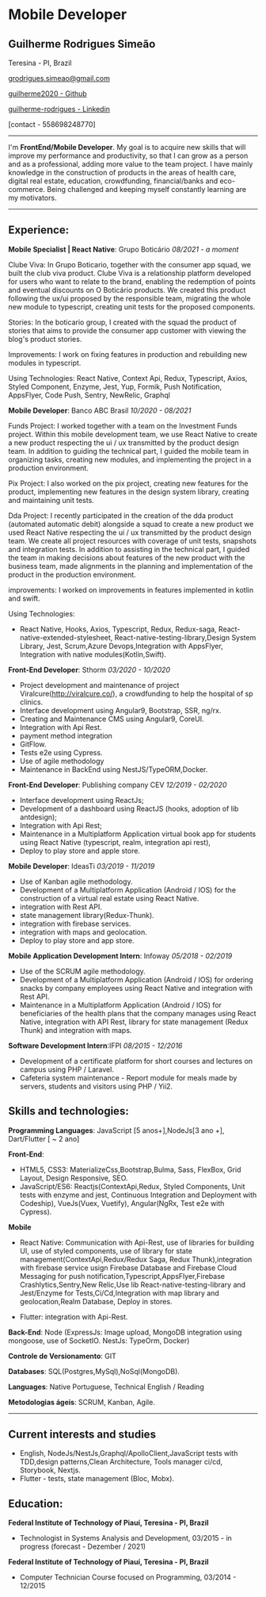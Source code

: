 # Mobile Developer

## Guilherme Rodrigues Simeão

Teresina - PI, Brazil

[ grodrigues.simeao@gmail.com](mailto:grodrigues.simeao@gmail.com)

[ guilherme2020 - Github](https://github.com/Guilherme2020)

[guilherme-rodrigues - Linkedin](https://www.linkedin.com/in/guilherme-rodrigues-1b9ab0109/)

[contact - 558698248770]

---

I'm **FrontEnd/Mobile Developer**. My goal is to acquire new skills that will improve my performance and productivity, so that I can grow as a person and as a professional, adding more value to the team project. I have mainly knowledge in the construction of products in the areas of health care, digital real estate, education, crowdfunding, financial/banks and eco-commerce. Being challenged and keeping myself constantly learning are my motivators.

---

## Experience:

**Mobile Specialist | React Native**: Grupo Boticário _08/2021 - a moment_

Clube Viva: In Grupo Boticario, together with the consumer app squad, we built the club viva product. Clube Viva is a relationship platform developed for users who want to relate to the brand, enabling the redemption of points and eventual discounts on O Boticário products. We created this product following the ux/ui proposed by the responsible team, migrating the whole new module to typescript, creating unit tests for the proposed components.

Stories: In the boticario group, I created with the squad the product of stories that aims to provide the consumer app customer with viewing the blog's product stories.

Improvements: I work on fixing features in production and rebuilding new modules in typescript.

Using Technologies:
React Native, Context Api, Redux, Typescript, Axios, Styled Component, Enzyme, Jest, Yup, Formik, Push Notification, AppsFlyer, Code Push, Sentry, NewRelic, Graphql



**Mobile Developer**: Banco ABC Brasil _10/2020 - 08/2021_

Funds Project: I worked together with a team on the Investment Funds project. Within this mobile development team, we use React Native to create a new product respecting the ui / ux transmitted by the product design team. In addition to guiding the technical part, I guided the mobile team in organizing tasks, creating new modules, and implementing the project in a production environment.

Pix Project: I also worked on the pix project, creating new features for the product, implementing new features in the design system library, creating and maintaining unit tests.

Dda Project: I recently participated in the creation of the dda product (automated automatic debit) alongside a squad to create a new product we used React Native respecting the ui / ux transmitted by the product design team. We create all project resources with coverage of unit tests, snapshots and integration tests. In addition to assisting in the technical part, I guided the team in making decisions about features of the new product with the business team, made alignments in the planning and implementation of the product in the production environment.

improvements: I worked on improvements in features implemented in kotlin and swift.

Using Technologies:
- React Native, Hooks, Axios, Typescript, Redux, Redux-saga, React-native-extended-stylesheet, React-native-testing-library,Design System Library, Jest, Scrum,Azure Devops,Integration with AppsFlyer, Integration with native modules(Kotlin,Swift).



**Front-End Developer**: Sthorm _03/2020 - 10/2020_

- Project development and maintenance of project Viralcure(http://viralcure.co/), a crowdfunding to help the hospital of sp clinics.
- Interface development using Angular9, Bootstrap, SSR, ng/rx.
- Creating and Maintenance CMS using Angular9, CoreUI.
- Integration with Api Rest.
- payment method integration
- GitFlow.
- Tests e2e using Cypress.
- Use of agile methodology
- Maintenance in BackEnd using NestJS/TypeORM,Docker.


**Front-End Developer**: Publishing company CEV _12/2019 - 02/2020_

- Interface development using ReactJs;
- Development of a dashboard using ReactJS (hooks, adoption of lib antdesign);
- Integration with Api Rest;
- Maintenance in a Multiplatform Application virtual book app for students using React Native (typescript, realm, integration api rest),
- Deploy to play store and apple store.


**Mobile Developer**: IdeasTi _03/2019 - 11/2019_

- Use of Kanban agile methodology.
- Development of a Multiplatform Application (Android / IOS) for the construction of a virtual real estate using React Native.
- integration with Rest API.
- state management library(Redux-Thunk).
- integration with firebase services.
- integration with maps and geolocation.
- Deploy to play store and app store.

**Mobile Application Development Intern**: Infoway _05/2018 - 02/2019_

- Use of the SCRUM agile methodology.
- Development of a Multiplatform Application (Android / IOS) for ordering snacks by company employees using React Native and integration with Rest API.
- Maintenance in a Multiplatform Application (Android / IOS) for beneficiaries of the health plans that the company manages using React Native, integration with API Rest, library for state management (Redux Thunk) and integration with maps.

**Software Development Intern**:IFPI _08/2015 - 12/2016_

- Development of a certificate platform for short courses and lectures on campus using PHP / Laravel.
- Cafeteria system maintenance - Report module for meals made by servers, students and visitors using PHP / Yii2.

## Skills and technologies:

**Programming Languages**: JavaScript [5 anos+],NodeJs[3 ano +], Dart/Flutter [ ~ 2 ano]

**Front-End**:

- HTML5, CSS3: MaterializeCss,Bootstrap,Bulma, Sass, FlexBox, Grid Layout, Design Responsive, SEO.
- JavaScript/ES6: Reactjs(ContextApi,Redux, Styled Components, Unit tests with enzyme and jest, Continuous Integration and Deployment with Codeship), 
VueJs(Vuex, Vuetify), Angular(NgRx, Test e2e with Cypress).

**Mobile**

- React Native: Communication with Api-Rest, use of libraries for building UI, use of styled components, use of library for state management(ContextApi,Redux/Redux Saga, Redux Thunk),integration with firebase service usign Firebase Database and Firebase Cloud Messaging for push notification,Typescript,AppsFlyer,Firebase Crashlytics,Sentry,New Relic,Use lib React-native-testing-library and Jest/Enzyme for Tests,Ci/Cd,Integration with map library and geolocation,Realm Database, Deploy in stores.

- Flutter: integration with Api-Rest.

**Back-End**: Node (ExpressJs: Image upload, MongoDB integration using mongoose, use of SocketIO. NestJs: TypeOrm, Docker)

**Controle de Versionamento**: GIT

**Databases**: SQL(Postgres,MySql),NoSql(MongoDB).

**Languages**: Native Portuguese, Technical English / Reading

**Metodologias ágeis**: SCRUM, Kanban, Agile.

---

## Current interests and studies

- English, NodeJs/NestJs,Graphql/ApolloClient,JavaScript tests with TDD,design patterns,Clean Architecture, Tools manager ci/cd, Storybook, Nextjs.
- Flutter - tests, state management (Bloc, Mobx).

## Education:

**Federal Institute of Technology of Piauí, Teresina - PI, Brazil**

- Technologist in Systems Analysis and Development, 03/2015 - in progress (forecast - Dezember / 2021)

**Federal Institute of Technology of Piauí, Teresina - PI, Brazil**

- Computer Technician Course focused on Programming, 03/2014 - 12/2015
